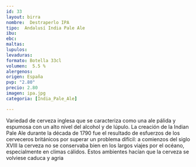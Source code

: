 ```yaml
---
id: 33
layout: birra
nombre:  Destraperlo IPA
tipo:  Andalusí India Pale Ale
ibu: 
ebc:
maltas: 
lupulos: 
levaduras: 
formato: Botella 33cl
volumen:  5.5 %
alergenos: 
origen: España
pvp: "2.80"
precio: 2.80
imagen: ipa.jpg
categoria: [India_Pale_Ale]

---
```

Variedad de cerveza inglesa que se caracteriza como una ale pálida y espumosa con un alto nivel del alcohol y de lúpulo. La creación de la Indian Pale Ale durante la década de 1790 fue el resultado de esfuerzos de los cerveceros británicos por superar un problema difícil: a comienzos del siglo XVIII la cerveza no se conservaba bien en los largos viajes por el océano, especialmente en climas cálidos. Estos ambientes hacían que la cerveza se volviese caduca y agria









